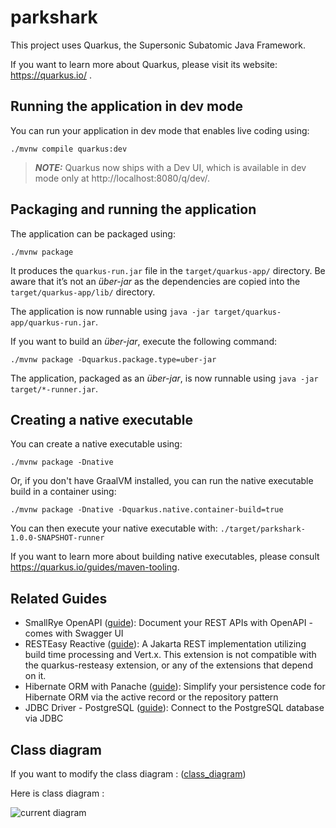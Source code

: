 # parkshark

This project uses Quarkus, the Supersonic Subatomic Java Framework.

If you want to learn more about Quarkus, please visit its website: https://quarkus.io/ .

## Running the application in dev mode

You can run your application in dev mode that enables live coding using:
```shell script
./mvnw compile quarkus:dev
```

> **_NOTE:_**  Quarkus now ships with a Dev UI, which is available in dev mode only at http://localhost:8080/q/dev/.

## Packaging and running the application

The application can be packaged using:
```shell script
./mvnw package
```
It produces the `quarkus-run.jar` file in the `target/quarkus-app/` directory.
Be aware that it’s not an _über-jar_ as the dependencies are copied into the `target/quarkus-app/lib/` directory.

The application is now runnable using `java -jar target/quarkus-app/quarkus-run.jar`.

If you want to build an _über-jar_, execute the following command:
```shell script
./mvnw package -Dquarkus.package.type=uber-jar
```

The application, packaged as an _über-jar_, is now runnable using `java -jar target/*-runner.jar`.

## Creating a native executable

You can create a native executable using: 
```shell script
./mvnw package -Dnative
```

Or, if you don't have GraalVM installed, you can run the native executable build in a container using: 
```shell script
./mvnw package -Dnative -Dquarkus.native.container-build=true
```

You can then execute your native executable with: `./target/parkshark-1.0.0-SNAPSHOT-runner`

If you want to learn more about building native executables, please consult https://quarkus.io/guides/maven-tooling.

## Related Guides

- SmallRye OpenAPI ([guide](https://quarkus.io/guides/openapi-swaggerui)): Document your REST APIs with OpenAPI - comes with Swagger UI
- RESTEasy Reactive ([guide](https://quarkus.io/guides/resteasy-reactive)): A Jakarta REST implementation utilizing build time processing and Vert.x. This extension is not compatible with the quarkus-resteasy extension, or any of the extensions that depend on it.
- Hibernate ORM with Panache ([guide](https://quarkus.io/guides/hibernate-orm-panache)): Simplify your persistence code for Hibernate ORM via the active record or the repository pattern
- JDBC Driver - PostgreSQL ([guide](https://quarkus.io/guides/datasource)): Connect to the PostgreSQL database via JDBC

## Class diagram
If you want to modify the class diagram :
([class_diagram](https://viewer.diagrams.net/?tags=%7B%7D&highlight=0000ff&edit=_blank&layers=1&nav=1&title=parkshark_class_diagram.drawio#R7Z1tb9s2EMc%2FjYFtQAM9y36Zp7bB0i5oum7dO8ZibLaSaFB0EvfT7yhTlu2TE6eWRAMlUKAhTckS7yfy7s8TPfDPs6d3gsymH3hC04HnJE8D%2F2Lgea7jePCfqlksa8I4XlZMBEt0o7rilv2g1ZG6ds4SWmw0lJynks02K8c8z%2BlYbtQRIfjjZrN7nm5%2B64xMKKq4HZMU1%2F7DEjld1g5Dp65%2FT9lkWn0z3PHyk4xUjXVFMSUJf1yr8i8H%2FrngXC7%2Fyp7Oaao6r%2BqX5XFvd3y6ujBBc7nPAR%2Fvz9zw6Ut%2B9v2HF19m3yZ%2Ffr5%2Fo8%2FyQNK5vuEL9sAKxnN90XJR9UTxyLKU5FA6u%2Be5vNWfOFAeT1maXJMFn6srKSQZf69KZ1Mu2A9oT1L4yIUK%2BFhIbWgvUmdjaXrOUy6gIuflF9QH3aqT6a8RtIDDbqo7dreqPpCnjYbXpJDVBfI0JbOC3ZWXrA7MiJiw%2FIxLyTPd6HHKJL2dkbFq8wg4qwuRWXXduqeokPRppwnclWHhiaA8o1IsoIk%2BIKiw0Q%2BDW5Ufa7TcSNdN17EKI420xnmyOndtcfhDG%2F0VAHgIAGi%2BbXq4Y1laTvDvdMtUDdYjKZvkUEzpvTpMdRmDJ%2BpUV0uueraAjmb55LpscxHUNZ%2F0basqDsfep%2BVTM2VJQnNlXC6JJHcr%2BGac5bLslvAM%2FkHvnTsn4SCECz%2BHsluX4Z9qLuQ5z%2BFeCCutRgGTR6pQaYWA3Y8ZxkJj4EX7UeB1BYGPIMhJRi0G%2FWIQeoYxCBAGMAzDKEnSjxaH3nGIh6ZHBTw3JEyAkwVWtSz0yoLrBKZhCBEMKYMu8SKSqU5IVe%2FUvqOunciyU5xifpfozwrLTs%2Fs%2BHs6mZ2xMwqQzWkCUZYuQpdN%2BYTDNHNZ14Ih5nlCE22Gus01VwYue%2BwblXKhIwkyl3yzP6HPxOLf9cJXdTIwli5eVOHCsrSoSk9Mrg6Dv9eOglJ9kCqsjsmTUxVs1pRCzVumuqn8fHn%2F6qZ%2FwrLQcXwuxvRlLx4iqwl97nxBMymCpkSyh82La8KgPBTulCzWGuhHpD7zjaqoo54VbFtAvt3VfnhY%2B5G7Rezygmt%2BV3f%2B80jHHkK6PWCdVwJ7OHz7cubuDVp4IGkHDTiuE3VonteOJ0doHndoYiDwg80H1d9UrLp5Uqs%2BWXNcboj4rpwDLhElVuQ6XOSKN60cOA3%2BR9Dkf%2FhBV%2BMBFjisytWBH%2Bo964g2yVyNHHTlh7pY4LA6lwEQmoSufkHAwew5kXTCy6v8jebz7HdLRc9UNOldvVLhR4iKMVHmkAsLQ88wNApe%2FdIQ4zFCOWtjeUNF0bA%2BapHoGIkmHatfJIYIidMkAT%2Fcapq9wxCadib9EYJhJtiYwujwHuL0q%2FxyLrjlom8uhqZ9y%2BrL1rggD4Sl5I6l1pMwEHU6pv1KF%2FuVz3sSVoQ6WITyt5YQRnv6Dqvxo30KsD9pNagORoPo%2BdHAtNvgYh%2FSalAGQDCvQTX4j1NlTEtCvyQY150CvDqRcfAW6Y3lwQAP5qWnAGfl0wxCCItC3ygYl5wCD6FgJSdDMBiXnDwsLeyCwYaQB4eQqxe3qjwGd98Y0ukqj8HDEwM8IpRKm5%2FfxYCw9preUcaSHp4cNA7z7I4KC0TPQBiPKT0cScw4DOFg2cSOD33jYDywrBLx2s2C7S2b1dP992I26xJ7U8nGQ%2Fx2w6%2BQCu61kkKMcoQDL9zwuuIo3DzFkgZ91JbpWkgXHnaZOb5mwK8b9jsSa%2B7xrIVGE%2Fs9rJ5%2FoI2%2Bjg2AWg%2BAwnhvNcTpyv5YNLfKWDe%2BzY7h%2FVhiHx9rITNSFI9cJBaGnmEwHvf4WBdZTgvFlM2u6QO1A0TfTBgPfiK7qclRgGB%2BOS3Cr%2F3cM1FY0dQIDsaX1CL88o9dUjMEg%2FEltQjnZtosHCMoGE%2FcjnCC5jUb07ygNymRlojeQ0zjidsRVpsEnTDVS5Lx%2FMJSYYAK37Q76fvI6IcrxHrPIeck8KNBve%2FQG%2BfEqT7fsfMQFG6oYHBvVAx6143333Gk2ar9yMYBjgDq972tcNy2cBxt7QDih3tuZTjqSjcOsM8%2F8KJyzzoGf5Tb1P0Nj7CYlI%2Fy2RwMDeOrGhZ1sztRtTu9g6H23Va77UZVDVwtq%2BvsXNHuXBHs2M%2FslfvqRl3la4VYg3JOTv7YBcJan1S2Bv%2BzHNeRtTOw23KfPDUI7LSbMo2aborlQOS%2BArcWBoJwe8OnhoGgae72uxoHQjwRuL%2BQNTaX1n0HPx9%2Br9bAo%2FKzEZedmn%2BeAW3z4b5JrJV%2B377RseKS23TFTqbHXbkax7KGG2LFZQxulWzwyi0L3bJgfAk37iKqPv4sulAntLwYP0dGcxyry3zFArudrA%2BerKNq03Vzb5xU4dJzgfPZp78%2B%2FndpI95ehvHRcU%2FpEc7EQbzcXl1%2FufxkeTkCXoxP%2B5H3Mi%2Fv%2Frq%2BsLQcAS3mc7pGHTqJx7ute5WH%2FfIiyw779eMkxlhKO1rrrBbcBus%2F8uH4w8FrF9tatHO1LfHLLzx5Ru2MRdTTNOXjclHcxgHtr6ehd6L23lHf6UrFi7F0a3cza39Cjl%2B%2FwNXrhDzEGTKz1Y9rXFkg%2BgbCuD8%2FxEJRVgpFFobeYTDuro%2BweFTO4p%2BZTbzvnQbz72GMGrY1yxMLgwkYjL%2BFMcLCj822NkmE8VcxRg0%2F0lWcjst41tLQMw3G38YYhsjobe7DEbe6Eceu9G3nZBR5JhWlYF%2FlcBcPB%2B7m4m9lAsfVXrfVKZZ3gHZzwdvCbGUSxnG%2F28KMsN5xlT9wmLEQplbwOljwGm79YnAc7rv1Yme5iiOctmYFr%2FbnpdGRp6y5DvZSxoLa98FMEWFc8VrF1eth7dOM2XcEjTFhXPhyHewuWCaMMtGl%2FAVFwblc9zjhxqYfeEJVi%2F8B))

Here is class diagram :

![current diagram](parkshark_class_diagram.jpg)
